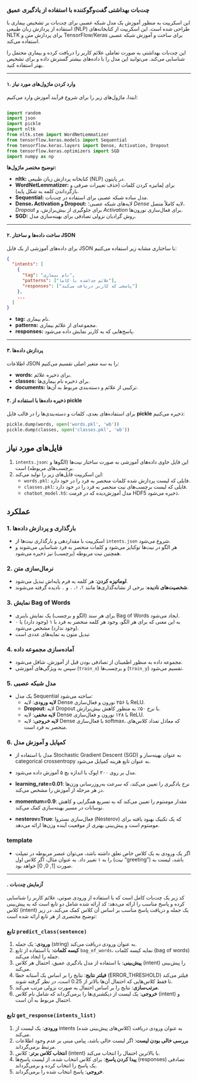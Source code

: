 
### چت‌بات بهداشتی گفت‌وگوکننده با استفاده از یادگیری عمیق

این اسکریپت به منظور آموزش یک مدل شبکه عصبی برای چت‌بات بر تشخیص بیماری با استفاده از پردازش زبان طبیعی (NLP) طراحی شده است. این اسکریپت از کتابخانه‌های NLTK برای پردازش متن و TensorFlow/Keras برای ساخت و آموزش شبکه عصبی استفاده می‌کند.

این چت‌بات بهداشتی به صورت تعاملی علائم کاربر را دریافت کرده و بیماری محتمل را شناسایی می‌کند. می‌توانید این مدل را با داده‌های بیشتر گسترش داده و برای تشخیص بهتر استفاده کنید.

---

#### ۱. وارد کردن ماژول‌های مورد نیاز
ابتدا، ماژول‌های زیر را برای شروع فرآیند آموزش وارد می‌کنیم:

```python

import random
import json
import pickle
import nltk
from nltk.stem import WordNetLemmatizer
from tensorflow.keras.models import Sequential
from tensorflow.keras.layers import Dense, Activation, Dropout
from tensorflow.keras.optimizers import SGD
import numpy as np

```

**توضیح مختصر ماژول‌ها:**
- **nltk:** کتابخانه پردازش زبان طبیعی (NLP) در پایتون.
- **WordNetLemmatizer:** برای لِماتیزه کردن کلمات (حذف تغییرات صرفی و بازگرداندن کلمه به شکل پایه).
- **Sequential:** مدل ساده شبکه عصبی برای استفاده در چت‌بات.
- **Dense، Activation و Dropout:** لایه‌های شبکه عصبی؛ *Dense* لایه کاملاً متصل، *Dropout* برای جلوگیری از بیش‌برازش، و *Activation* برای فعال‌سازی نورون‌ها.
- **SGD:** روش گرادیان نزولی تصادفی برای بهینه‌سازی مدل.

---

#### ۲. ساخت داده‌ها و ساختار JSON

برای داده‌های آموزشی از یک فایل JSON با ساختاری مشابه زیر استفاده می‌کنیم:

```json
{
  "intents": [
    {
      "tag": "نام بیماری",
      "patterns": ["علائم جداشده با کاما"],
      "responses": ["پاسخی که کاربر دریافت می‌کند"]
    },
    ...
  ]
}
```

- **tag:** نام بیماری.
- **patterns:** مجموعه‌ای از علائم بیماری.
- **responses:** پاسخ‌هایی که به کاربر نمایش داده می‌شود.

---

#### ۳. پردازش داده‌ها

اطلاعات JSON را به سه متغیر اصلی تقسیم می‌کنیم:
- **words:** برای ذخیره علائم.
- **classes:** برای ذخیره نام بیماری‌ها.
- **documents:** ترکیبی از علائم و دسته‌بندی مربوط به آن‌ها.


#### ۴. ذخیره داده‌ها با استفاده از **pickle**

برای استفاده‌های بعدی، کلمات و دسته‌بندی‌ها را در قالب فایل **pickle** ذخیره می‌کنیم:

```python
pickle.dump(words, open('words.pkl', 'wb'))
pickle.dump(classes, open('classes.pkl', 'wb'))
```

## فایل‌های مورد نیاز

1. `intents.json`: این فایل حاوی داده‌های آموزشی به صورت ساختار نیت‌ها (الگوها و برچسب‌های مربوطه) است.
2. این اسکریپت فایل‌های زیر را تولید می‌کند:
   - `words.pkl`: فایلی که لیست پردازش شده کلمات منحصر به فرد را در خود دارد.
   - `classes.pkl`: فایلی که لیست برچسب‌های نیت منحصر به فرد را در خود دارد.
   - `chatbot_model.h5`: مدل آموزش‌دیده که در فرمت HDF5 ذخیره می‌شود.

## عملکرد

### 1. **بارگذاری و پردازش داده‌ها**
- اسکریپت با مقداردهی و بارگذاری نیت‌ها از `intents.json` شروع می‌شود.
- هر الگو در نیت‌ها توکنایز می‌شود و کلمات منحصر به فرد شناسایی می‌شوند و همچنین نیت مربوطه (برچسب) نیز ذخیره می‌شود.

### 2. **نرمال‌سازی متن**
- **لوماتیزه کردن**: هر کلمه به فرم پایه‌اش تبدیل می‌شود.
- **شخصیت‌های نادیده**: برخی از نشانه‌گذاری‌ها مانند `؟`، `!`، `.` و `،` نادیده گرفته می‌شوند.

### 3. **نمایش Bag of Words**
- برای هر سند (الگو و برچسب) یک نمایش باینری Bag of Words ایجاد می‌شود.
- به این معنی که برای هر الگو، وجود هر کلمه منحصر به فرد با ۱ (وجود دارد) یا ۰ (وجود ندارد) مشخص می‌شود.
- تبدیل متون به نمایه‌های عددی است

### 4. **آماده‌سازی مجموعه داده**
- مجموعه داده به منظور اطمینان از تصادفی بودن قبل از آموزش، شافل می‌شود.
- سپس به ویژگی‌های آموزشی (`train_x`) و برچسب‌ها (`train_y`) تقسیم می‌شود.

### 5. **مدل شبکه عصبی**
- یک مدل Sequential ساخته می‌شود:
  - **لایه ورودی**: لایه Dense با ۲۵۶ نورون و فعال‌سازی ReLU.
  - **Dropout**: لایه Dropout با نرخ ۵۰٪ به منظور کاهش بیش‌برازش.
  - **لایه مخفی**: لایه Dense با ۱۲۸ نورون و فعال‌سازی ReLU.
  - **لایه خروجی**: لایه Dense با فعال‌سازی softmax، که معادل تعداد کلاس‌های منحصر به فرد است.

### 6. **کمپایل و آموزش مدل**
- مدل با استفاده از Stochastic Gradient Descent (SGD) به عنوان بهینه‌ساز و categorical crossentropy به عنوان تابع هزینه کمپایل می‌شود.
- مدل بر روی ۲۰۰ اپوک با اندازه بچ ۵ آموزش داده می‌شود.


- **learning_rate=0.01**: نرخ یادگیری را تعیین می‌کند، که سرعت به‌روزرسانی وزن‌ها در هر مرحله از آموزش را مشخص می‌کند.
- **momentum=0.9**: مقدار مومنتوم را تعیین می‌کند که به تسریع همگرایی و کاهش نوسانات در مسیر بهینه‌سازی کمک می‌کند.
- **nesterov=True**: فعال‌سازی نستروا (Nesterov) که یک تکنیک بهبود یافته برای مومنتوم است و پیش‌بینی بهتری از موقعیت آینده وزن‌ها ارائه می‌دهد.

### **template**
- اگر یک ورودی به یک کلاس خاص تعلق داشته باشد، می‌توان عنصر مربوطه در تمپلت را به ۱ تغییر داد. به عنوان مثال، اگر کلاس اول (نیت “greeting”) باشد، لیست به صورت [1, 0, 0] خواهد بود.


---

#### . آزمایش چت‌بات

کد زیر یک چت‌بات کامل است که با استفاده از ورودی صوتی، علائم کاربر را شناسایی کرده و پاسخ مناسب را ارائه می‌دهد:
کد ارائه شده شامل دو تابع است که به پیش‌بینی کلاس (intent) یک جمله و دریافت پاسخ مناسب بر اساس آن کلاس کمک می‌کند. در زیر توضیح مختصری از هر تابع ارائه شده است:

### تابع `predict_class(sentence)`

1. **ورودی**: یک جمله (string) به عنوان ورودی دریافت می‌کند.
2. **کیسه کلمات**: با استفاده از تابع `bag_of_words`، نمایه کیسه کلمات (bag of words) جمله را ایجاد می‌کند.
3. **پیش‌بینی**: با استفاده از مدل یادگیری عمیق، احتمال هر کلاس (intent) را پیش‌بینی می‌کند.
4. **فیلتر نتایج**: نتایج را بر اساس یک آستانه خطا (ERROR_THRESHOLD) فیلتر می‌کند تا فقط کلاس‌هایی که احتمال آن‌ها بالاتر از 0.25 است، در نظر گرفته شوند.
5. **مرتب‌سازی**: نتایج را بر اساس احتمال به صورت نزولی مرتب می‌کند.
6. **خروجی**: یک لیست از دیکشنری‌ها را برمی‌گرداند که شامل نام کلاس (intent) و احتمال مربوط به آن است.

### تابع `get_response(intents_list)`

1. **ورودی**: یک لیست از intents (کلاس‌های پیش‌بینی شده) به عنوان ورودی دریافت می‌کند.
2. **بررسی خالی بودن لیست**: اگر لیست خالی باشد، پیامی مبنی بر عدم وجود اطلاعات مرتبط برمی‌گرداند.
3. **انتخاب کلاس برتر**: کلاس (intent) با بالاترین احتمال را انتخاب می‌کند.
4. **پیدا کردن پاسخ**: برای کلاس انتخاب شده، از لیست پاسخ‌ها (responses) تصادفی یک پاسخ را انتخاب کرده و برمی‌گرداند.
5. **خروجی**: پاسخ انتخاب شده را برمی‌گرداند.
